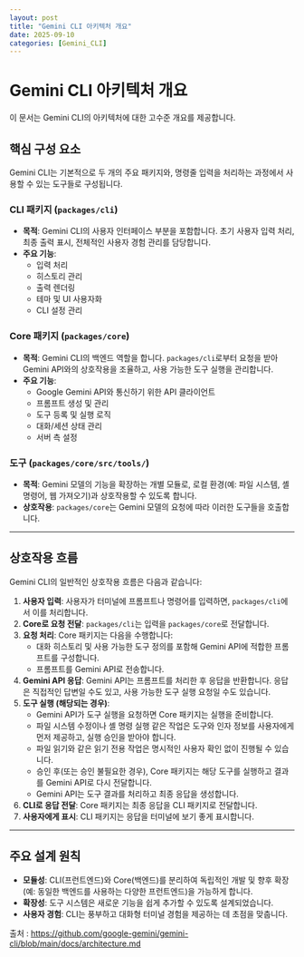 ```yaml
---
layout: post
title: "Gemini CLI 아키텍처 개요"
date: 2025-09-10
categories: [Gemini_CLI]
---
```


# Gemini CLI 아키텍처 개요
이 문서는 Gemini CLI의 아키텍처에 대한 고수준 개요를 제공합니다.

## 핵심 구성 요소
Gemini CLI는 기본적으로 두 개의 주요 패키지와, 명령줄 입력을 처리하는 과정에서 사용할 수 있는 도구들로 구성됩니다.

### CLI 패키지 (`packages/cli`)
- **목적**: Gemini CLI의 사용자 인터페이스 부분을 포함합니다. 초기 사용자 입력 처리, 최종 출력 표시, 전체적인 사용자 경험 관리를 담당합니다.  
- **주요 기능**:
  - 입력 처리  
  - 히스토리 관리  
  - 출력 렌더링  
  - 테마 및 UI 사용자화  
  - CLI 설정 관리  

### Core 패키지 (`packages/core`)
- **목적**: Gemini CLI의 백엔드 역할을 합니다. `packages/cli`로부터 요청을 받아 Gemini API와의 상호작용을 조율하고, 사용 가능한 도구 실행을 관리합니다.  
- **주요 기능**:
  - Google Gemini API와 통신하기 위한 API 클라이언트  
  - 프롬프트 생성 및 관리  
  - 도구 등록 및 실행 로직  
  - 대화/세션 상태 관리  
  - 서버 측 설정  

### 도구 (`packages/core/src/tools/`)
- **목적**: Gemini 모델의 기능을 확장하는 개별 모듈로, 로컬 환경(예: 파일 시스템, 셸 명령어, 웹 가져오기)과 상호작용할 수 있도록 합니다.  
- **상호작용**: `packages/core`는 Gemini 모델의 요청에 따라 이러한 도구들을 호출합니다.  

---

## 상호작용 흐름
Gemini CLI의 일반적인 상호작용 흐름은 다음과 같습니다:

1. **사용자 입력**: 사용자가 터미널에 프롬프트나 명령어를 입력하면, `packages/cli`에서 이를 처리합니다.  
2. **Core로 요청 전달**: `packages/cli`는 입력을 `packages/core`로 전달합니다.  
3. **요청 처리**: Core 패키지는 다음을 수행합니다:  
   - 대화 히스토리 및 사용 가능한 도구 정의를 포함해 Gemini API에 적합한 프롬프트를 구성합니다.  
   - 프롬프트를 Gemini API로 전송합니다.  
4. **Gemini API 응답**: Gemini API는 프롬프트를 처리한 후 응답을 반환합니다. 응답은 직접적인 답변일 수도 있고, 사용 가능한 도구 실행 요청일 수도 있습니다.  
5. **도구 실행 (해당되는 경우)**:  
   - Gemini API가 도구 실행을 요청하면 Core 패키지는 실행을 준비합니다.  
   - 파일 시스템 수정이나 셸 명령 실행 같은 작업은 도구와 인자 정보를 사용자에게 먼저 제공하고, 실행 승인을 받아야 합니다.  
   - 파일 읽기와 같은 읽기 전용 작업은 명시적인 사용자 확인 없이 진행될 수 있습니다.  
   - 승인 후(또는 승인 불필요한 경우), Core 패키지는 해당 도구를 실행하고 결과를 Gemini API로 다시 전달합니다.  
   - Gemini API는 도구 결과를 처리하고 최종 응답을 생성합니다.  
6. **CLI로 응답 전달**: Core 패키지는 최종 응답을 CLI 패키지로 전달합니다.  
7. **사용자에게 표시**: CLI 패키지는 응답을 터미널에 보기 좋게 표시합니다.  

---

## 주요 설계 원칙
- **모듈성**: CLI(프런트엔드)와 Core(백엔드)를 분리하여 독립적인 개발 및 향후 확장(예: 동일한 백엔드를 사용하는 다양한 프런트엔드)을 가능하게 합니다.  
- **확장성**: 도구 시스템은 새로운 기능을 쉽게 추가할 수 있도록 설계되었습니다.  
- **사용자 경험**: CLI는 풍부하고 대화형 터미널 경험을 제공하는 데 초점을 맞춥니다.  

출처 : https://github.com/google-gemini/gemini-cli/blob/main/docs/architecture.md
